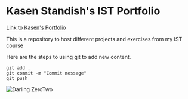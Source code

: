 # Kasen Standish's IST Portfolio

[Link to Kasen's Portfolio](https://github.com/DarlingDuck/ist-portfolio-Kasen)

This is a repository to host different projects and exercises from my IST course

Here are the steps to using git to add new content.

```
git add .
git commit -m "Commit message"
git push
```

![Darling ZeroTwo](https://facts.net/wp-content/uploads/2023/09/23-facts-about-blossom-the-powerpuff-girls-1694159159.jpg)
